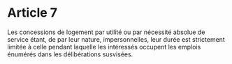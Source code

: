 # Article 7

Les concessions de logement par utilité ou par nécessité absolue de service étant, de par leur nature, impersonnelles, leur durée est strictement limitée à celle pendant laquelle les intéressés occupent les emplois énumérés dans les délibérations susvisées.
